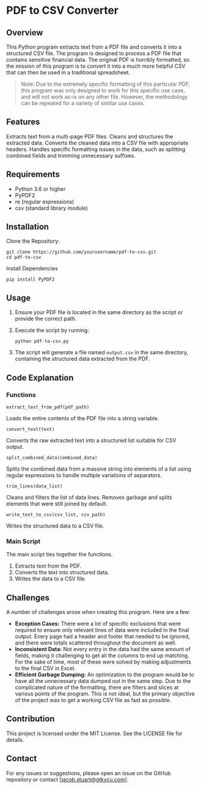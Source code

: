 # PDF to CSV Converter
## Overview

This Python program extracts text from a PDF file and converts it into a structured CSV file. The program is designed to process a PDF file that contains sensitive financial data. The original PDF is horribly formatted, so the mission of this program is to convert it into a much more helpful CSV that can then be used in a traditional spreadsheet.

>Note: Due to the extremely specific formatting of this particular PDF, this program was only designed to work for this specific use case, and will not work as-is on any other file. However, the methodology can be repeated for a variety of similar use cases.

## Features

Extracts text from a multi-page PDF files.
Cleans and structures the extracted data.
Converts the cleaned data into a CSV file with appropriate headers.
Handles specific formatting issues in the data, such as splitting combined fields and trimming unnecessary suffixes.

## Requirements

- Python 3.6 or higher
- PyPDF2
- re (regular expressions)
- csv (standard library module)

## Installation

Clone the Repository:

    git clone https://github.com/yourusername/pdf-to-csv.git
    cd pdf-to-csv

Install Dependencies

    pip install PyPDF2

## Usage

1. Ensure your PDF file is located in the same directory as the script or provide the correct path.

2. Execute the script by running:

       python pdf-to-csv.py

3. The script will generate a file named `output.csv` in the same directory, containing the structured data extracted from the PDF.

## Code Explanation

### Functions

    extract_text_from_pdf(pdf_path)
Loads the entire contents of the PDF file into a string variable.

    convert_text(text)
Converts the raw extracted text into a structured list suitable for CSV output.

    split_combined_data(combined_data)
Splits the combined data from a massive string into elements of a list using regular expressions to handle multiple variations of separators.

    trim_lines(data_list)
Cleans and filters the list of data lines. Removes garbage and splits elements that were still joined by default.
    
    

    write_text_to_csv(csv_list, csv_path)
Writes the structured data to a CSV file.


### Main Script

The main script ties together the functions.

1. Extracts text from the PDF.
2. Converts the text into structured data.
3. Writes the data to a CSV file.

## Challenges
A number of challenges arose when creating this program. Here are a few:
- **Exception Cases:** There were a lot of specific exclusions that were required to ensure only relevant lines of data were included in the final output. Every page had a header and footer that needed to be ignored, and there were totals scattered throughout the document as well.
- **Inconsistent Data:** Not every entry in the data had the same amount of fields, making it challenging to get all the columns to end up matching. For the sake of time, most of these were solved by making adjustments to the final CSV in Excel.
- **Efficient Garbage Dumping:** An optimization to the program would be to have all the unnecessary data dumped out in the same step. Due to the complicated nature of the formatting, there are filters and slices at various points of the program. This is not ideal, but the primary objective of the project was to get a working CSV file as fast as possible.

## Contribution
This project is licensed under the MIT License. See the LICENSE file for details.

## Contact
For any issues or suggestions, please open an issue on the GitHub repository or contact [jacob.stuart@gtkycu.com].

